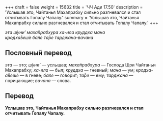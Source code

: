 +++
draft = false
weight = 15632
title = 'ЧЧ Ади 17.50'
description = 'Услышав это, Чайтанья Махапрабху сильно разгневался и стал отчитывать Гопалу Чапалу.'
summary = 'Услышав это, Чайтанья Махапрабху сильно разгневался и стал отчитывать Гопалу Чапалу.'
+++

_эта ш́уни’ маха̄прабхура ха-ила круддха мана  
кродха̄веш́е бале та̄ре тарджана-вачана_

## Пословный перевод

_эта_ — это; _ш́уни’_ — услышав; _маха̄прабхура_ — Господа Шри Чайтаньи Махапрабху; _ха_\-_ила_ — был; _круддха_ — гневный; _мана_ — ум; _кродха_\-_а̄веш́е_ — в гневе; _бале_ — говорит; _та̄ре_ — ему; _тарджана_ — порицающие; _вачана_ — слова.

## Перевод

**Услышав это, Чайтанья Махапрабху сильно разгневался и стал отчитывать Гопалу Чапалу.**
